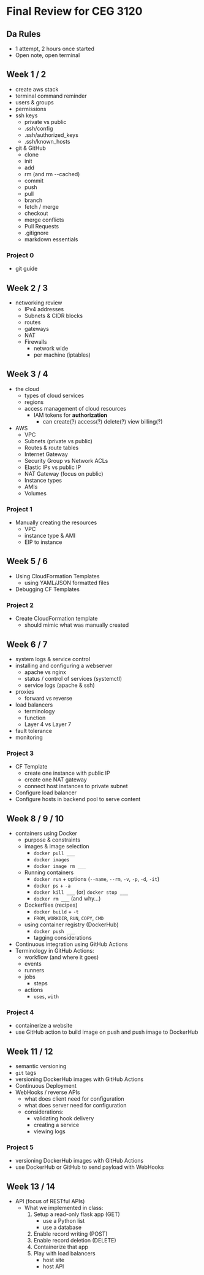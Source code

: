 # Final Review for CEG 3120

## Da Rules

- 1 attempt, 2 hours once started
- Open note, open terminal

## Week 1 / 2

- create aws stack
- terminal command reminder
- users & groups
- permissions
- ssh keys
  - private vs public
  - .ssh/config
  - .ssh/authorized_keys
  - .ssh/known_hosts
- git & GitHub
  - clone
  - init
  - add
  - rm (and rm --cached)
  - commit
  - push
  - pull
  - branch
  - fetch / merge
  - checkout
  - merge conflicts
  - Pull Requests
  - .gitignore
  - markdown essentials

### Project 0

- git guide

## Week 2 / 3

- networking review
  - IPv4 addresses
  - Subnets & CIDR blocks
  - routes
  - gateways
  - NAT
  - Firewalls
    - network wide
    - per machine (iptables)

## Week 3 / 4

- the cloud
  - types of cloud services
  - regions
  - access management of cloud resources
    - IAM tokens for **authorization** 
      - can create(?) access(?) delete(?) view billing(?)
- AWS
  - VPC
  - Subnets (private vs public)
  - Routes & route tables
  - Internet Gateway
  - Security Group vs Network ACLs
  - Elastic IPs vs public IP
  - NAT Gateway (focus on public)
  - Instance types
  - AMIs
  - Volumes

### Project 1

- Manually creating the resources
  - VPC
  - instance type & AMI
  - EIP to instance

## Week 5 / 6

- Using CloudFormation Templates
  - using YAML/JSON formatted files
- Debugging CF Templates

### Project 2

- Create CloudFormation template
  - should mimic what was manually created

## Week 6 / 7

- system logs & service control
- installing and configuring a webserver
  - apache vs nginx
  - status / control of services (systemctl)
  - service logs (apache & ssh)
- proxies
  - forward vs reverse
- load balancers  
  - terminology
  - function
  - Layer 4 vs Layer 7
- fault tolerance
- monitoring

### Project 3

- CF Template
  - create one instance with public IP
  - create one NAT gateway
  - connect host instances to private subnet
- Configure load balancer
- Configure hosts in backend pool to serve content

## Week 8 / 9 / 10

- containers using Docker
  - purpose & constraints
  - images & image selection
    - `docker pull ___`
    - `docker images`
    - `docker image rm ___`
  - Running containers
    - `docker run` + options (`--name`, `--rm`, `-v`, `-p`, `-d`, `-it`)
    - `docker ps` + `-a`
    - `docker kill ___` (or) `docker stop ___`
    - `docker rm ___` (and why...)
  - Dockerfiles (recipes)
    - `docker build` + `-t`
    - `FROM`, `WORKDIR`, `RUN`, `COPY`, `CMD`
  - using container registry (DockerHub)
    - `docker push ___`
    - tagging considerations
- Continuous integration using GitHub Actions
- Terminology in GitHub Actions:
  - workflow (and where it goes)
  - events
  - runners
  - jobs
    - steps
  - actions
    - `uses`, `with`

### Project 4

- containerize a website
- use GitHub action to build image on push and push image to DockerHub

## Week 11 / 12

- semantic versioning
- `git` tags
- versioning DockerHub images with GitHub Actions
- Continuous Deployment
- WebHooks / reverse APIs
  - what does client need for configuration
  - what does server need for configuration
  - considerations:
    - validating hook delivery
    - creating a service
    - viewing logs

### Project 5

- versioning DockerHub images with GitHub Actions
- use DockerHub or GitHub to send payload with WebHooks

## Week 13 / 14

- API (focus of RESTful APIs)
  - What we implemented in class:
    1. Setup a read-only flask app (GET)
        - use a Python list
        - use a database
    2. Enable record writing (POST)
    3. Enable record deletion (DELETE)
    4. Containerize that app
    5. Play with load balancers
        - host site
        - host API
